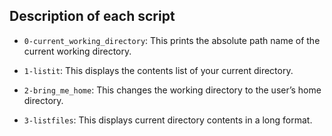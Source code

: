 ## Description of each script

- `0-current_working_directory`: This prints the absolute path name of the current working directory.

- `1-listit`: This displays the contents list of your current directory.

- `2-bring_me_home`: This changes the working directory to the user’s home directory.

- `3-listfiles`: This displays current directory contents in a long format.
